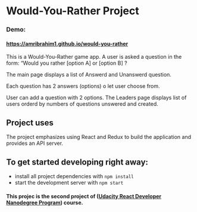 # Would-You-Rather Project
### Demo:
#### https://amribrahim1.github.io/would-you-rather

This is a Would-You-Rather game app. A user is asked a question in the form: “Would you rather [option A] or [option B] ?

The main page displays a list of Answerd and Unanswerd question.

Each question has 2 answers (options) o let user choose from.

User can add a question with 2 options.
The Leaders page displays list of users orderd by numbers of questions unswered and created.

## Project uses

The project emphasizes using React and Redux to build the application and provides an API server.

## To get started developing right away:

* install all project dependencies with `npm install`
* start the development server with `npm start`

#### This projec is the second project of ([Udacity React Developer Nanodegree Program](https://www.udacity.com/course/react-nanodegree--nd019)) course.
